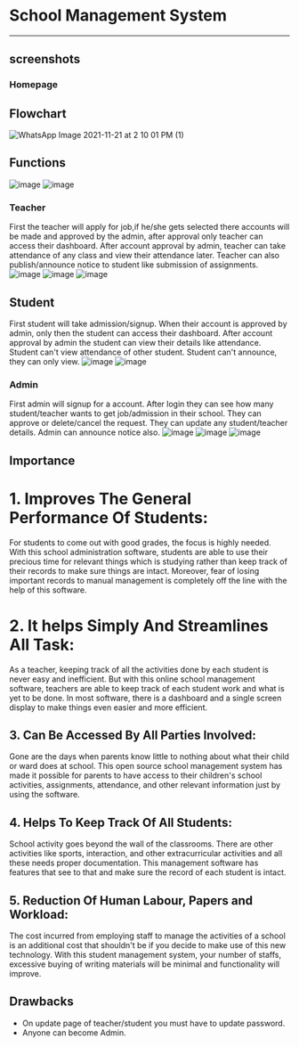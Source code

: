 # School Management System
---
## screenshots
### Homepage

## Flowchart 
![WhatsApp Image 2021-11-21 at 2 10 01 PM (1)](https://user-images.githubusercontent.com/90992662/142755754-49fd4f7e-b993-4285-b808-4a22b85dd036.jpg)

## Functions
![image](https://user-images.githubusercontent.com/90992662/142754170-1cd87f05-8b5f-4a58-a246-eafd5aa83695.png)
![image](https://user-images.githubusercontent.com/90992662/142754235-32145126-4863-45a5-adb2-60cba00ff83b.png)

### Teacher
First the teacher will apply for job,if he/she gets selected there accounts will be made and approved by the admin, after approval only teacher can access their dashboard.
After account approval by admin, teacher can take attendance of any class and view their attendance later.
Teacher can also publish/announce notice to student like submission of assignments.
![image](https://user-images.githubusercontent.com/90992662/142754317-429488eb-fd80-40be-bcc4-f8ae5b2caee8.png)
![image](https://user-images.githubusercontent.com/90992662/142754363-e27c2974-954d-427f-a808-0463ae947324.png)
![image](https://user-images.githubusercontent.com/90992662/142754376-be8cdf77-267b-4ca0-a17b-b291390c01ab.png)


## Student
First student will take admission/signup.
When their account is approved by admin, only then the student can access their dashboard.
After account approval by admin the student can view their details like attendance.
Student can't view attendance of other student.
Student can't announce, they can only view.
![image](https://user-images.githubusercontent.com/90992662/142754397-cf77a456-bdeb-4f0b-8500-1fae2c345861.png)
![image](https://user-images.githubusercontent.com/90992662/142754416-db81afb1-9ca5-44b9-9308-c82b338c9f30.png)


### Admin
First admin will signup for a account.
After login they can see how many student/teacher wants to get job/admission in their school.
They can approve or delete/cancel the request.
They can update any student/teacher details.
Admin can announce notice also.
![image](https://user-images.githubusercontent.com/90992662/142754262-2c1980b4-665f-4e89-8c1d-714b2031e25c.png)
![image](https://user-images.githubusercontent.com/90992662/142754276-e8df8a41-3d66-4d74-9dbd-77ff4a45ef41.png)
![image](https://user-images.githubusercontent.com/90992662/142754310-2c7e6470-c1be-45d3-9b45-6c2300a00328.png)



## Importance
# 1. Improves The General Performance Of Students:

For students to come out with good grades, the focus is highly needed. With this school administration software, students are able to use their precious time for relevant things which is studying rather than keep track of their records to make sure things are intact. Moreover, fear of losing important records to manual management is completely off the line with the help of this software.



# 2. It helps Simply And Streamlines All Task:

As a teacher, keeping track of all the activities done by each student is never easy and inefficient. But with this online school management software, teachers are able to keep track of each student work and what is yet to be done. In most software, there is a dashboard and a single screen display to make things even easier and more efficient.



## 3. Can Be Accessed By All Parties Involved:

Gone are the days when parents know little to nothing about what their child or ward does at school. This open source school management system has made it possible for parents to have access to their children's school activities, assignments, attendance, and other relevant information just by using the software.


## 4. Helps To Keep Track Of All Students:

School activity goes beyond the wall of the classrooms. There are other activities like sports, interaction, and other extracurricular activities and all these needs proper documentation. This management software has features that see to that and make sure the record of each student is intact.



## 5. Reduction Of Human Labour, Papers and Workload:

The cost incurred from employing staff to manage the activities of a school is an additional cost that shouldn't be if you decide to make use of this new technology. With this student management system, your number of staffs, excessive buying of writing materials will be minimal and functionality will improve.


## Drawbacks
- On update page of teacher/student you must have to update password.
- Anyone can become Admin.
